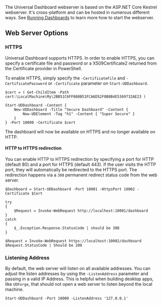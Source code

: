 The Universal Dashboard webserver is based on the ASP.NET Core Kestrel webserver. It's cross-platform and can be hosted in numerous different ways. See [Running Dashboards](./running-dashboards/README.md) to learn more how to start the webserver. 

## Web Server Options 

### HTTPS

Universal Dashboard supports HTTPS. In order to enable HTTPS, you can specify a certificate file and password or a X509Certificate2 returned from the Certificate provider in PowerShell.

To enable HTTPS, simply specify the `-CertificateFile` and `-CertificatePassword` or `-Certificate` parameter on `Start-UDDashboard`.

```text
$cert = ( Get-ChildItem -Path cert:\LocalMachine\My\2BB51C6FF080B51FCA6D52F0B8B4E5369732AE23 )

Start-UDDashboard -Content {
    New-UDDashboard -Title "Secure Dashboard" -Content {
        New-UDElement -Tag "h1" -Content { "Super Secure" }
    }
} -Port 10000 -Certificate $cert
```

The dashboard will now be available on HTTPS and no longer available on HTTP.

#### HTTP to HTTPS redirection 

You can enable HTTP to HTTPS redirection by specifying a port for HTTP (default 80) and a port for HTTPS (default 443). If the user visits the HTTP port, they will automatically be redirected to the HTTPS port. The redirection happens via a `308` permanent redirect status code from the web server. 

```
$Dashboard = Start-UDDashboard -Port 10001 -HttpsPort 10002 -Certificate $Cert

try 
{
    $Request = Invoke-WebRequest http://localhost:10001/dashboard
}
catch 
{
    $_.Exception.Response.StatusCode | should be 308
}

$Request = Invoke-WebRequest https://localhost:10002/dashboard
$Request.StatusCode | Should be 200
```

### Listening Address

By default, the web server will listen on all available addresses. You can adjust the listen addresses by using the `-ListenAddress` parameter and passing in a valid IP Address. This is helpful when building desktop apps, like `UDForge`, that should not open a web server to listen beyond the local machine. 

```
Start-UDDashboard -Port 10000 -ListenAddress '127.0.0.1'
```